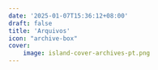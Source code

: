 ```yaml
---
date: '2025-01-07T15:36:12+08:00'
draft: false
title: 'Arquivos'
icon: "archive-box"
cover:
    image: island-cover-archives-pt.png
---
```

